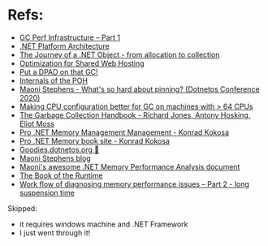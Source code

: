 # Refs:
* [    GC Perf Infrastructure – Part 1](https://devblogs.microsoft.com/dotnet/gc-perf-infrastructure-part-1/)
* [    .NET Platform Architecture](https://github.com/sidristij/dotnetbook)
* [    The Journey of a .NET Object - from allocation to collection](https://www.youtube.com/watch?v=1Qmvme70w9c)
* [    Optimization for Shared Web Hosting](https://docs.microsoft.com/en-us/dotnet/standard/garbage-collection/optimization-for-shared-web-hosting)
* [    Put a DPAD on that GC!](https://devblogs.microsoft.com/dotnet/put-a-dpad-on-that-gc/)
* [    Internals of the POH](https://devblogs.microsoft.com/dotnet/internals-of-the-poh/)
* [    Maoni Stephens - What's so hard about pinning? (Dotnetos Conference 2020)](https://www.youtube.com/watch?v=troNdmHEu2g)
* [    Making CPU configuration better for GC on machines with > 64 CPUs](https://devblogs.microsoft.com/dotnet/making-cpu-configuration-better-for-gc-on-machines-with-64-cpus/)
* [    The Garbage Collection Handbook - Richard Jones, Antony Hosking, Eliot Moss](http://gchandbook.org/)
* [    Pro .NET Memory Management Management - Konrad Kokosa](https://prodotnetmemory.com/)
* [    Pro .NET Memory book site - Konrad Kokosa](https://prodotnetmemory.com/)
* [    Goodies.dotnetos.org 🥰](https://goodies.dotnetos.org/)
* [    Maoni Stephens blog](https://devblogs.microsoft.com/dotnet/author/maoni/)
* [    Maoni's awesome .NET Memory Performance Analysis document](https://github.com/Maoni0/mem-doc/blob/master/doc/.NETMemoryPerformanceAnalysis.md)
* [    The Book of the Runtime](https://github.com/dotnet/coreclr/tree/master/Documentation/botr)
* [    Work flow of diagnosing memory performance issues – Part 2 - long suspension time](https://devblogs.microsoft.com/dotnet/work-flow-of-diagnosing-memory-performance-issues-part-2/)

Skipped:
- it requires windows machine and .NET Framework
- I just went through it!